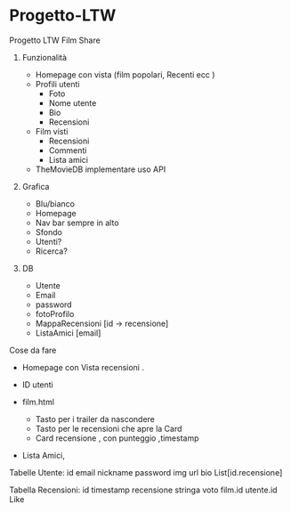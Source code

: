 # Progetto-LTW
Progetto LTW Film Share

1. Funzionalità  
   - Homepage con vista (film popolari, Recenti ecc )  
   - Profili utenti  
        - Foto
        - Nome utente
        - Bio
        - Recensioni 
    - Film visti  
        - Recensioni  
        - Commenti  
        - Lista amici  
    - TheMovieDB implementare uso API 
    


2. Grafica
    - Blu/bianco
    - Homepage  
    - Nav bar sempre in alto  
    - Sfondo    
    - Utenti?
    - Ricerca?  

3. DB
    - Utente
    - Email
    - password
    - fotoProfilo
    - MappaRecensioni [id -> recensione] 
    - ListaAmici [email]

Cose da fare 
- Homepage con Vista recensioni .

- ID utenti
- film.html 
    - Tasto per i trailer da nascondere
    - Tasto per le recensioni che apre la Card
    - Card recensione , con punteggio ,timestamp 

- Lista Amici, 

<!-- ------------------ -->
Tabelle 
Utente:
	id 
	email
	nickname
	password
	img url
    bio
	List[id.recensione]

Tabella Recensioni:
	id
	timestamp
	recensione stringa
	voto
	film.id
	utente.id
    Like
